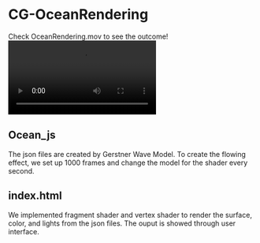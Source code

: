 # CG-OceanRendering
Check OceanRendering.mov to see the outcome!
![image](https://github.com/koweitai/CG-OceanRendering/blob/main/OceanRendering.mov)

## Ocean_js
The json files are created by Gerstner Wave Model. To create the flowing effect, we set up 1000 frames and change the model for the shader every second.

## index.html
We implemented fragment shader and vertex shader to render the surface, color, and lights from the json files. The ouput is showed through user interface.
